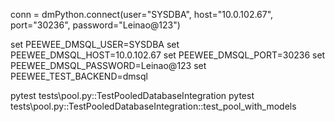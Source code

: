 conn = dmPython.connect(user="SYSDBA", host="10.0.102.67", port="30236", password="Leinao@123")


set PEEWEE_DMSQL_USER=SYSDBA
set PEEWEE_DMSQL_HOST=10.0.102.67
set PEEWEE_DMSQL_PORT=30236
set PEEWEE_DMSQL_PASSWORD=Leinao@123
set PEEWEE_TEST_BACKEND=dmsql

pytest tests\pool.py::TestPooledDatabaseIntegration
pytest tests\pool.py::TestPooledDatabaseIntegration::test_pool_with_models